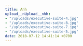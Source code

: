 ```yaml
---
title: Anh
upload__nUpload__nhh:
- "/uploads/executive-suite-4.jpg"
- "/uploads/executive-suite-8.jpg"
- "/uploads/executive-suite-7.jpg"
- "/uploads/executive-suite-5.jpg"
date: 2018-07-12 14:41:14 +0700
---
```

